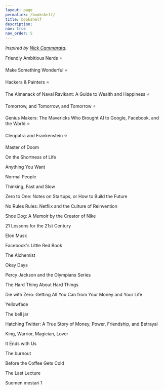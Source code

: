 ```yaml
---
layout: page
permalink: /bookshelf/
title: bookshelf
description: 
nav: true
nav_order: 5
---
```


_Inspired by [Nick Cammarata](http://nickcammarata.com/bookshelf)._
&nbsp;

Friendly Ambitious Nerds ⭐

Make Something Wonderful ⭐

Hackers & Painters ⭐

The Almanack of Naval Ravikant: A Guide to Wealth and Happiness ⭐

Tomorrow, and Tomorrow, and Tomorrow ⭐

Genius Makers: The Mavericks Who Brought AI to Google, Facebook, and the World ⭐

Cleopatra and Frankenstein ⭐

Master of Doom

On the Shortness of Life

Anything You Want

Normal People

Thinking, Fast and Slow

Zero to One: Notes on Startups, or How to Build the Future

No Rules Rules: Netflix and the Culture of Reinvention

Shoe Dog: A Memoir by the Creator of Nike

21 Lessons for the 21st Century

Elon Musk

Facebook's Little Red Book

The Alchemist

Okay Days

Percy Jackson and the Olympians Series

The Hard Thing About Hard Things

Die with Zero: Getting All You Can from Your Money and Your Life

Yellowface

The bell jar

Hatching Twitter: A True Story of Money, Power, Friendship, and Betrayal

King, Warrior, Magician, Lover
	
It Ends with Us

The burnout
	
Before the Coffee Gets Cold 

The Last Lecture

Suomen mestari 1